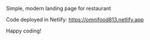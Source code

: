 Simple, modern landing page for restaurant

Code deployed in Netlify: https://omnifood813.netlify.app


Happy coding!
